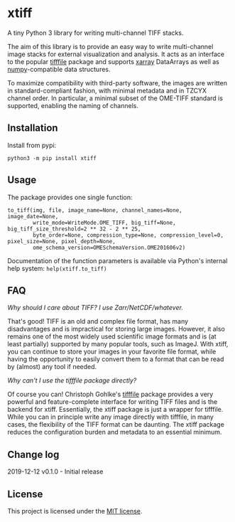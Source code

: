 # xtiff

A tiny Python 3 library for writing multi-channel TIFF stacks.

The aim of this library is to provide an easy way to write multi-channel image stacks for external visualization and
analysis. It acts as an interface to the popular [tifffile](https://www.lfd.uci.edu/~gohlke/) package and supports
[xarray](http://xarray.pydata.org) DataArrays as well as [numpy](https://www.numpy.org)-compatible data structures.

To maximize compatibility with third-party software, the images are written in standard-compliant fashion, with minimal
metadata and in TZCYX channel order. In particular, a minimal subset of the OME-TIFF standard is supported, enabling the
naming of channels.

## Installation

Install from pypi:

`python3 -m pip install xtiff`


## Usage

The package provides one single function:

```
to_tiff(img, file, image_name=None, channel_names=None, image_date=None,
        write_mode=WriteMode.OME_TIFF, big_tiff=None, big_tiff_size_threshold=2 ** 32 - 2 ** 25, 
        byte_order=None, compression_type=None, compression_level=0, pixel_size=None, pixel_depth=None,
        ome_schema_version=OMESchemaVersion.OME201606v2)
```

Documentation of the function parameters is available via Python's internal help system: `help(xtiff.to_tiff)`

## FAQ

_Why should I care about TIFF? I use Zarr/NetCDF/whatever._

That's good! TIFF is an old and complex file format, has many disadvantages and is impractical for storing large images.
However, it also remains one of the most widely used scientific image formats and is (at least partially) supported by
many popular tools, such as ImageJ. With xtiff, you can continue to store your images in your favorite file format,
while having the opportunity to easily convert them to a format that can be read by (almost) any tool if needed.

_Why can't I use the tifffile package directly?_

Of course you can! Christoph Gohlke's [tifffile](https://www.lfd.uci.edu/~gohlke/) package provides a very powerful and
feature-complete interface for writing TIFF files and is the backend for xtiff. Essentially, the xtiff package is just a
wrapper for tifffile. While you can in principle write any image directly with tifffile, in many cases, the flexibility
of the TIFF format can be daunting. The xtiff package reduces the configuration burden and metadata to an essential
minimum.

## Change log

2019-12-12 v0.1.0 - Initial release

## License

This project is licensed under the [MIT license](LICENSE.txt).